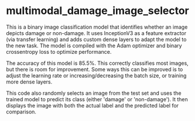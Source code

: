 # multimodal_damage_image_selector
This is a binary image classification model that identifies whether an image depicts damage or non-damage. It uses InceptionV3 as a feature extractor (via transfer learning) and adds custom dense layers to adapt the model to the new task. The model is compiled with the Adam optimizer and binary crossentropy loss to optimize performance.

The accuracy of this model is 85.5%. This correctly classifies most images, but there is room for improvement. Some ways this can be improved is to adjust the learning rate or increasing/decreasing the batch size, or training more dense layers.

This code also randomly selects an image from the test set and uses the trained model to predict its class (either 'damage' or 'non-damage'). It then displays the image with both the actual label and the predicted label for comparison.

